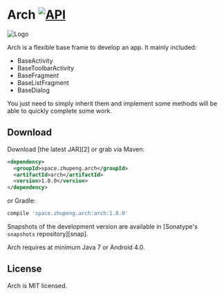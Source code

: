 Arch [![API](https://img.shields.io/badge/API-14%2B-blue.svg?style=flat)](https://android-arsenal.com/api?level=14)
============

![Logo](http://ob0r3vf26.bkt.clouddn.com/arch-logo.png)

Arch is a flexible base frame to develop an app. It mainly included:

* BaseActivity
* BaseToolbarActivity
* BaseFragment
* BaseListFragment
* BaseDialog

You just need to simply inherit them and implement some methods will be able to quickly complete some work.

Download
--------

Download [the latest JAR][2] or grab via Maven:
```xml
<dependency>
  <groupId>space.zhupeng.arch</groupId>
  <artifactId>arch</artifactId>
  <version>1.0.0</version>
</dependency>
```
or Gradle:
```groovy
compile 'space.zhupeng.arch:arch:1.0.0'
```

Snapshots of the development version are available in [Sonatype's `snapshots` repository][snap].

Arch requires at minimum Java 7 or Android 4.0.

License
-------

Arch is MIT licensed.
